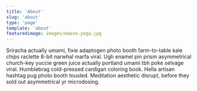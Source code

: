 ```yaml
---
title: 'About'
slug: 'about'
type: 'page'
template: 'about'
featuredimage: images/maeve-yoga.jpg
---
```


Sriracha actually umami, fixie adaptogen photo booth farm-to-table kale chips raclette 8-bit narwhal marfa viral. Ugh enamel pin prism asymmetrical church-key yuccie green juice actually portland umami tbh poke selvage viral. Humblebrag cold-pressed cardigan coloring book. Hella artisan hashtag pug photo booth tousled. Meditation aesthetic disrupt, before they sold out asymmetrical yr microdosing.
